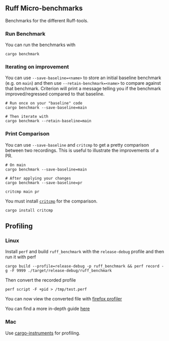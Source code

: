 ## Ruff Micro-benchmarks

Benchmarks for the different Ruff-tools.

### Run Benchmark

You can run the benchmarks with

```shell
cargo benchmark
```

### Iterating on improvement

You can use `--save-baseline=<name>` to store an initial baseline benchmark (e.g. on `main`) and then use
`--retain-benchmark=<name>` to compare against that benchmark. Criterion will print a message telling you if the benchmark improved/regressed compared to that baseline.

```shell
# Run once on your "baseline" code
cargo benchmark --save-baseline=main

# Then iterate with
cargo benchmark --retain-baseline=main
```



### Print Comparison
You can use `--save-baseline` and `critcmp` to get a pretty comparison between two recordings.
This is useful to illustrate the improvements of a PR.

```shell
# On main
cargo benchmark --save-baseline=main

# After applying your changes
cargo benchmark --save-baseline=pr

critcmp main pr
```

You must install [`critcmp`](https://github.com/BurntSushi/critcmp) for the comparison.

```bash
cargo install critcmp
```

## Profiling

### Linux

Install `perf` and build `ruff_benchmark` with the `release-debug` profile and then run it with perf

```shell
cargo build --profile=release-debug -p ruff_benchmark && perf record -g -F 9999 ./target/release-debug/ruff_benchmark
```

Then convert the recorded profile

```shell
perf script -F +pid > /tmp/test.perf
```

You can now view the converted file with [firefox profiler](https://profiler.firefox.com/)

You can find a more in-depth guide [here](https://profiler.firefox.com/docs/#/./guide-perf-profiling)

### Mac

Use [cargo-instruments](https://crates.io/crates/cargo-instruments) for profiling.

